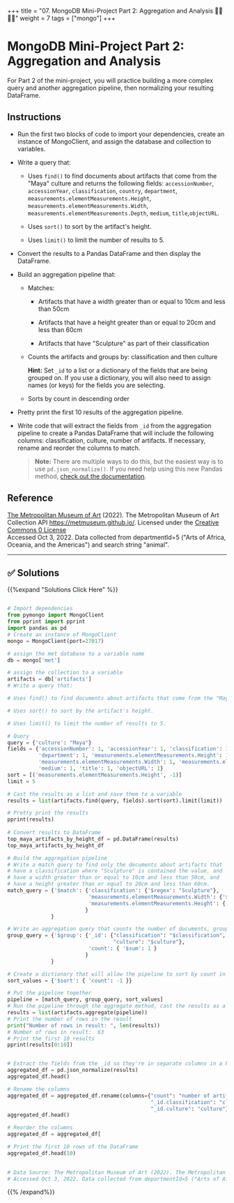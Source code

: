 +++
title = "07. MongoDB Mini-Project Part 2: Aggregation and Analysis 👩‍🎓👨‍🎓"
weight = 7
tags = ["mongo"] 
+++

# MongoDB Mini-Project Part 2: Aggregation and Analysis

For Part 2 of the mini-project, you will practice building a more complex query and another aggregation pipeline, then normalizing your resulting DataFrame.

## Instructions

* Run the first two blocks of code to import your dependencies, create an instance of MongoClient, and assign the database and collection to variables.

* Write a query that:

    * Uses `find()` to find documents about artifacts that come from the "Maya" culture and returns the following fields: `accessionNumber`, `accessionYear`, `classification`, `country`, `department`, `measurements.elementMeasurements.Height`, `measurements.elementMeasurements.Width`, `measurements.elementMeasurements.Depth`, `medium`, `title`,`objectURL`.

    * Uses `sort()` to sort by the artifact's height.

    * Uses `limit()` to limit the number of results to 5.

* Convert the results to a Pandas DataFrame and then display the DataFrame.

* Build an aggregation pipeline that:

    * Matches:

        * Artifacts that have a width greater than or equal to 10cm and less than 50cm

        * Artifacts that have a height greater than or equal to 20cm and less than 60cm

        * Artifacts that have "Sculpture" as part of their classification

    * Counts the artifacts and groups by: classification and then culture

        **Hint:** Set `_id` to a list or a dictionary of the fields that are being grouped on. If you use a dictionary, you will also need to assign names (or keys) for the fields you are selecting.

    * Sorts by count in descending order

* Pretty print the first 10 results of the aggregation pipeline.

* Write code that will extract the fields from `_id` from the aggregation pipeline to create a Pandas DataFrame that will include the following columns: classification, culture, number of artifacts. If necessary, rename and reorder the columns to match.

    > **Note:** There are multiple ways to do this, but the easiest way is to use `pd.json_normalize()`. If you need help using this new Pandas method, [check out the documentation](https://pandas.pydata.org/docs/reference/api/pandas.json_normalize.html).

## Reference

[The Metropolitan Museum of Art](https://www.metmuseum.org/) (2022). The Metropolitan Museum of Art Collection API https://metmuseum.github.io/. Licensed under the [Creative Commons 0 License](https://creativecommons.org/publicdomain/zero/1.0/)<br />
Accessed Oct 3, 2022. Data collected from departmentId=5 ("Arts of Africa, Oceania, and the Americas") and search string "animal".

---

## ✅ Solutions
{{%expand "Solutions Click Here" %}}
```python

# Import dependencies
from pymongo import MongoClient
from pprint import pprint
import pandas as pd
# Create an instance of MongoClient
mongo = MongoClient(port=27017)

# assign the met database to a variable name
db = mongo['met']

# assign the collection to a variable
artifacts = db['artifacts']
# Write a query that:

# Uses find() to find documents about artifacts that come from the "Maya" culture and returns the following fields: accessionNumber, accessionYear, classification, country, department, measurements.elementMeasurements.Height, measurements.elementMeasurements.Width, measurements.elementMeasurements.Depth, medium, title,objectURL.

# Uses sort() to sort by the artifact's height.

# Uses limit() to limit the number of results to 5.

# Query
query = {'culture': "Maya"}
fields = {'accessionNumber': 1, 'accessionYear': 1, 'classification': 1, 'country': 1, 
          'department': 1, 'measurements.elementMeasurements.Height': 1, 
          'measurements.elementMeasurements.Width': 1, 'measurements.elementMeasurements.Depth': 1, 
          'medium': 1, 'title': 1, 'objectURL': 1}
sort = [('measurements.elementMeasurements.Height', -1)]
limit = 5

# Cast the results as a list and save them to a variable
results = list(artifacts.find(query, fields).sort(sort).limit(limit))

# Pretty print the results
pprint(results)
                                            
# Convert results to DataFrame
top_maya_artifacts_by_height_df = pd.DataFrame(results)
top_maya_artifacts_by_height_df

# Build the aggregation pipeline
# Write a match query to find only the documents about artifacts that
# have a classification where "Sculpture" is contained the value, and
# have a width greater than or equal to 10cm and less than 50cm, and
# have a height greater than or equal to 20cm and less than 60cm.
match_query = {'$match': {'classification': {'$regex': "Sculpture"},
                          'measurements.elementMeasurements.Width': {'$gte': 10, '$lt': 50},
                          'measurements.elementMeasurements.Height': {'$gte': 20, '$lt': 60}
                         }
              }

# Write an aggregation query that counts the number of documents, grouped by "classification" and "culture"
group_query = {'$group': {'_id': {"classification": "$classification",
                                  "culture": "$culture"}, 
                          'count': { '$sum': 1 }
                         }
              }

# Create a dictionary that will allow the pipeline to sort by count in descending order
sort_values = {'$sort': { 'count': -1 }}

# Put the pipeline together
pipeline = [match_query, group_query, sort_values]
# Run the pipeline through the aggregate method, cast the results as a list, and save the results to a variable
results = list(artifacts.aggregate(pipeline))
# Print the number of rows in the result
print("Number of rows in result: ", len(results))
# Number of rows in result:  63
# Print the first 10 results
pprint(results[0:10])


# Extract the fields from the _id so they're in separate columns in a Pandas DataFrame
aggregated_df = pd.json_normalize(results)
aggregated_df.head()

# Rename the columns
aggregated_df = aggregated_df.rename(columns={"count": "number of artifacts",
                                              "_id.classification": "classification",
                                              "_id.culture": "culture"})
aggregated_df.head()

# Reorder the columns
aggregated_df = aggregated_df[

# Print the first 10 rows of the DataFrame
aggregated_df.head(10)

 
# Data Source: The Metropolitan Museum of Art (2022). The Metropolitan Museum of Art Collection API https://metmuseum.github.io/. Licensed under the Creative Commons 0 License.
# Accessed Oct 3, 2022. Data collected from departmentId=5 ("Arts of Africa, Oceania, and the Americas") and search string "animal".
```
{{% /expand%}}